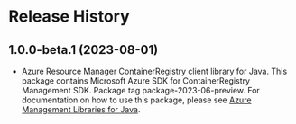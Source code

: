 # Release History

## 1.0.0-beta.1 (2023-08-01)

- Azure Resource Manager ContainerRegistry client library for Java. This package contains Microsoft Azure SDK for ContainerRegistry Management SDK.  Package tag package-2023-06-preview. For documentation on how to use this package, please see [Azure Management Libraries for Java](https://aka.ms/azsdk/java/mgmt).
